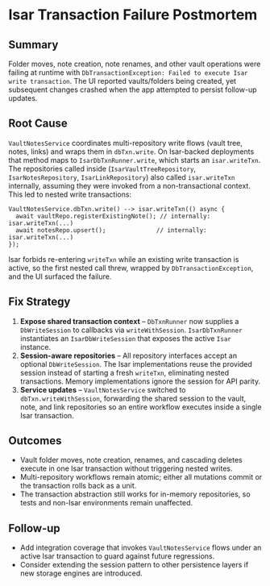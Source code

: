 # Isar Transaction Failure Postmortem

## Summary

Folder moves, note creation, note renames, and other vault operations were
failing at runtime with `DbTransactionException: Failed to execute Isar write
transaction`. The UI reported vaults/folders being created, yet subsequent
changes crashed when the app attempted to persist follow-up updates.

## Root Cause

`VaultNotesService` coordinates multi-repository write flows (vault tree,
notes, links) and wraps them in `dbTxn.write`. On Isar-backed deployments that
method maps to `IsarDbTxnRunner.write`, which starts an `isar.writeTxn`. The
repositories called inside (`IsarVaultTreeRepository`, `IsarNotesRepository`,
`IsarLinkRepository`) also called `isar.writeTxn` internally, assuming they
were invoked from a non-transactional context. This led to nested write
transactions:

```
VaultNotesService.dbTxn.write() --> isar.writeTxn(() async {
  await vaultRepo.registerExistingNote(); // internally: isar.writeTxn(...)
  await notesRepo.upsert();              // internally: isar.writeTxn(...)
});
```

Isar forbids re-entering `writeTxn` while an existing write transaction is
active, so the first nested call threw, wrapped by `DbTransactionException`,
and the UI surfaced the failure.

## Fix Strategy

1. **Expose shared transaction context** – `DbTxnRunner` now supplies a
   `DbWriteSession` to callbacks via `writeWithSession`. `IsarDbTxnRunner`
   instantiates an `IsarDbWriteSession` that exposes the active `Isar`
   instance.
2. **Session-aware repositories** – All repository interfaces accept an
   optional `DbWriteSession`. The Isar implementations reuse the provided
   session instead of starting a fresh `writeTxn`, eliminating nested
   transactions. Memory implementations ignore the session for API parity.
3. **Service updates** – `VaultNotesService` switched to
   `dbTxn.writeWithSession`, forwarding the shared session to the vault, note,
   and link repositories so an entire workflow executes inside a single Isar
   transaction.

## Outcomes

- Vault folder moves, note creation, renames, and cascading deletes execute in
  one Isar transaction without triggering nested writes.
- Multi-repository workflows remain atomic; either all mutations commit or the
  transaction rolls back as a unit.
- The transaction abstraction still works for in-memory repositories, so
  tests and non-Isar environments remain unaffected.

## Follow-up

- Add integration coverage that invokes `VaultNotesService` flows under an
  active Isar transaction to guard against future regressions.
- Consider extending the session pattern to other persistence layers if new
  storage engines are introduced.
